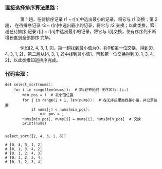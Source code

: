 <h3>直接选择排序算法思路：</h3>

<p style="text-indent:50px;">第 1 趟，在待排序记录 r1 ~ r[n]中选出最小的记录，将它与 r1 交换；第 2 趟， 在待排序记录 r2 ~ r[n]中选出最小的记录，将它与 r2 交换；以此类推，第 i 趟在待排序 记录 r[i] ~ r[n]中选出最小的记录，将它与 r[i]交换，使有序序列不断增长直到全部排序 完毕。</p>

<p style="text-indent:50px;">例如[2, 4, 3, 1, 0]，第一趟找到最小值为0，将0和第一位交换，得到[0, 4, 3, 1, 2]，第二趟从[4, 3, 1, 2]中找到最小值1，再和第一位交换得到[0, 1, 3, 4, 2]，以此类推知道排序完成。</p>

<h3>代码实现：</h3>

<pre class="has">
<code>def select_sort(nums):
    for i in range(len(nums)):  # 第i趟开始时 无序区为：[i:]
        min_pos = i  # 最小值位置
        for j in range(i + 1, len(nums)):  # 在无序区里面找最小值，并记录位置
            if nums[j] &lt; nums[min_pos]:
                min_pos = j
        nums[min_pos], nums[i] = nums[i], nums[min_pos]  # 交换
        print(nums)


select_sort([2, 4, 3, 1, 0])

# [0, 4, 3, 1, 2]
# [0, 1, 3, 4, 2]
# [0, 1, 2, 4, 3]
# [0, 1, 2, 3, 4]
# [0, 1, 2, 3, 4]</code></pre>

<p> </p>